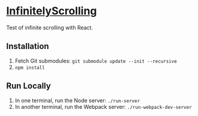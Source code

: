 # [InfinitelyScrolling](http://infinitely-scrolling.infinitely-scrolling.aknuds1.svc.tutum.io/)
Test of infinite scrolling with React.

## Installation
1. Fetch Git submodules: `git submodule update --init --recursive`
2. `npm install`

## Run Locally
1. In one terminal, run the Node server: `./run-server`
2. In another terminal, run the Webpack server: `./run-webpack-dev-server`
